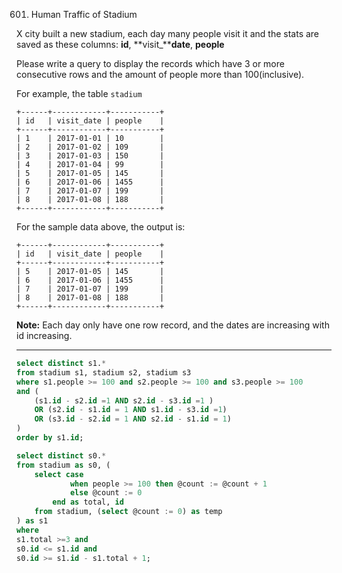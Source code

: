 601. Human Traffic of Stadium

X city built a new stadium, each day many people visit it and the stats are saved as these columns: **id**, **visit_****date**, **people**

Please write a query to display the records which have 3 or more consecutive rows and the amount of people more than 100(inclusive).

For example, the table `stadium`

```
+------+------------+-----------+
| id   | visit_date | people    |
+------+------------+-----------+
| 1    | 2017-01-01 | 10        |
| 2    | 2017-01-02 | 109       |
| 3    | 2017-01-03 | 150       |
| 4    | 2017-01-04 | 99        |
| 5    | 2017-01-05 | 145       |
| 6    | 2017-01-06 | 1455      |
| 7    | 2017-01-07 | 199       |
| 8    | 2017-01-08 | 188       |
+------+------------+-----------+
```

For the sample data above, the output is:

```
+------+------------+-----------+
| id   | visit_date | people    |
+------+------------+-----------+
| 5    | 2017-01-05 | 145       |
| 6    | 2017-01-06 | 1455      |
| 7    | 2017-01-07 | 199       |
| 8    | 2017-01-08 | 188       |
+------+------------+-----------+
```

**Note:**
Each day only have one row record, and the dates are increasing with id increasing.

------------------------------------------------------------------------------------------------

```sql
select distinct s1.*
from stadium s1, stadium s2, stadium s3 
where s1.people >= 100 and s2.people >= 100 and s3.people >= 100  
and ( 
    (s1.id - s2.id =1 AND s2.id - s3.id =1 )  
    OR (s2.id - s1.id = 1 AND s1.id - s3.id =1)
    OR (s3.id - s2.id = 1 AND s2.id - s1.id = 1)  
)
order by s1.id;

select distinct s0.* 
from stadium as s0, (
    select case
            when people >= 100 then @count := @count + 1
            else @count := 0
        end as total, id
    from stadium, (select @count := 0) as temp
) as s1 
where 
s1.total >=3 and 
s0.id <= s1.id and 
s0.id >= s1.id - s1.total + 1;
```

